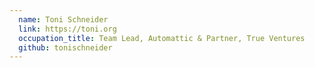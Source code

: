 ```yaml
---
  name: Toni Schneider
  link: https://toni.org
  occupation_title: Team Lead, Automattic & Partner, True Ventures
  github: tonischneider
---
```

